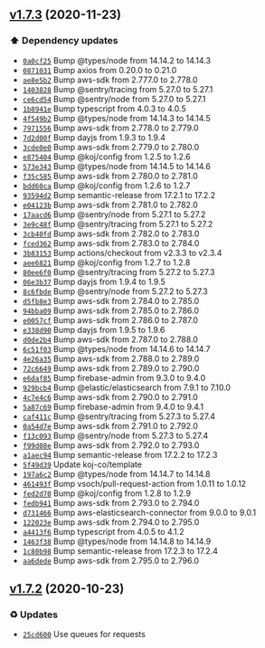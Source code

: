 ## [v1.7.3](https://github.com/koj-co/firebase-pipedrive/compare/v1.7.2...v1.7.3) (2020-11-23)

### ⬆️ Dependency updates

- [`0a0cf25`](https://github.com/koj-co/firebase-pipedrive/commit/0a0cf25)  Bump @types/node from 14.14.2 to 14.14.3
- [`0871031`](https://github.com/koj-co/firebase-pipedrive/commit/0871031)  Bump axios from 0.20.0 to 0.21.0
- [`ae8e5b2`](https://github.com/koj-co/firebase-pipedrive/commit/ae8e5b2)  Bump aws-sdk from 2.777.0 to 2.778.0
- [`1403828`](https://github.com/koj-co/firebase-pipedrive/commit/1403828)  Bump @sentry/tracing from 5.27.0 to 5.27.1
- [`ce6cd54`](https://github.com/koj-co/firebase-pipedrive/commit/ce6cd54)  Bump @sentry/node from 5.27.0 to 5.27.1
- [`1b8941e`](https://github.com/koj-co/firebase-pipedrive/commit/1b8941e)  Bump typescript from 4.0.3 to 4.0.5
- [`4f549b2`](https://github.com/koj-co/firebase-pipedrive/commit/4f549b2)  Bump @types/node from 14.14.3 to 14.14.5
- [`7971556`](https://github.com/koj-co/firebase-pipedrive/commit/7971556)  Bump aws-sdk from 2.778.0 to 2.779.0
- [`7d2d00f`](https://github.com/koj-co/firebase-pipedrive/commit/7d2d00f)  Bump dayjs from 1.9.3 to 1.9.4
- [`3cde0e0`](https://github.com/koj-co/firebase-pipedrive/commit/3cde0e0)  Bump aws-sdk from 2.779.0 to 2.780.0
- [`e875404`](https://github.com/koj-co/firebase-pipedrive/commit/e875404)  Bump @koj/config from 1.2.5 to 1.2.6
- [`573e343`](https://github.com/koj-co/firebase-pipedrive/commit/573e343)  Bump @types/node from 14.14.5 to 14.14.6
- [`f35c585`](https://github.com/koj-co/firebase-pipedrive/commit/f35c585)  Bump aws-sdk from 2.780.0 to 2.781.0
- [`bdd60ca`](https://github.com/koj-co/firebase-pipedrive/commit/bdd60ca)  Bump @koj/config from 1.2.6 to 1.2.7
- [`93594d2`](https://github.com/koj-co/firebase-pipedrive/commit/93594d2)  Bump semantic-release from 17.2.1 to 17.2.2
- [`e04123b`](https://github.com/koj-co/firebase-pipedrive/commit/e04123b)  Bump aws-sdk from 2.781.0 to 2.782.0
- [`17aacd6`](https://github.com/koj-co/firebase-pipedrive/commit/17aacd6)  Bump @sentry/node from 5.27.1 to 5.27.2
- [`3e9c48f`](https://github.com/koj-co/firebase-pipedrive/commit/3e9c48f)  Bump @sentry/tracing from 5.27.1 to 5.27.2
- [`3cb40fd`](https://github.com/koj-co/firebase-pipedrive/commit/3cb40fd)  Bump aws-sdk from 2.782.0 to 2.783.0
- [`fced362`](https://github.com/koj-co/firebase-pipedrive/commit/fced362)  Bump aws-sdk from 2.783.0 to 2.784.0
- [`3b83153`](https://github.com/koj-co/firebase-pipedrive/commit/3b83153)  Bump actions/checkout from v2.3.3 to v2.3.4
- [`aee6821`](https://github.com/koj-co/firebase-pipedrive/commit/aee6821)  Bump @koj/config from 1.2.7 to 1.2.8
- [`80ee6f0`](https://github.com/koj-co/firebase-pipedrive/commit/80ee6f0)  Bump @sentry/tracing from 5.27.2 to 5.27.3
- [`06e3b37`](https://github.com/koj-co/firebase-pipedrive/commit/06e3b37)  Bump dayjs from 1.9.4 to 1.9.5
- [`8c6fbde`](https://github.com/koj-co/firebase-pipedrive/commit/8c6fbde)  Bump @sentry/node from 5.27.2 to 5.27.3
- [`d5fb8e3`](https://github.com/koj-co/firebase-pipedrive/commit/d5fb8e3)  Bump aws-sdk from 2.784.0 to 2.785.0
- [`94bba09`](https://github.com/koj-co/firebase-pipedrive/commit/94bba09)  Bump aws-sdk from 2.785.0 to 2.786.0
- [`e0057cf`](https://github.com/koj-co/firebase-pipedrive/commit/e0057cf)  Bump aws-sdk from 2.786.0 to 2.787.0
- [`e338d90`](https://github.com/koj-co/firebase-pipedrive/commit/e338d90)  Bump dayjs from 1.9.5 to 1.9.6
- [`d0de2b4`](https://github.com/koj-co/firebase-pipedrive/commit/d0de2b4)  Bump aws-sdk from 2.787.0 to 2.788.0
- [`6c51f03`](https://github.com/koj-co/firebase-pipedrive/commit/6c51f03)  Bump @types/node from 14.14.6 to 14.14.7
- [`4e26a35`](https://github.com/koj-co/firebase-pipedrive/commit/4e26a35)  Bump aws-sdk from 2.788.0 to 2.789.0
- [`72c6649`](https://github.com/koj-co/firebase-pipedrive/commit/72c6649)  Bump aws-sdk from 2.789.0 to 2.790.0
- [`e6daf85`](https://github.com/koj-co/firebase-pipedrive/commit/e6daf85)  Bump firebase-admin from 9.3.0 to 9.4.0
- [`929bcb4`](https://github.com/koj-co/firebase-pipedrive/commit/929bcb4)  Bump @elastic/elasticsearch from 7.9.1 to 7.10.0
- [`4c7e4c6`](https://github.com/koj-co/firebase-pipedrive/commit/4c7e4c6)  Bump aws-sdk from 2.790.0 to 2.791.0
- [`5a87c69`](https://github.com/koj-co/firebase-pipedrive/commit/5a87c69)  Bump firebase-admin from 9.4.0 to 9.4.1
- [`caf411c`](https://github.com/koj-co/firebase-pipedrive/commit/caf411c)  Bump @sentry/tracing from 5.27.3 to 5.27.4
- [`0a54d7e`](https://github.com/koj-co/firebase-pipedrive/commit/0a54d7e)  Bump aws-sdk from 2.791.0 to 2.792.0
- [`f13c093`](https://github.com/koj-co/firebase-pipedrive/commit/f13c093)  Bump @sentry/node from 5.27.3 to 5.27.4
- [`f99d08e`](https://github.com/koj-co/firebase-pipedrive/commit/f99d08e)  Bump aws-sdk from 2.792.0 to 2.793.0
- [`a1aec94`](https://github.com/koj-co/firebase-pipedrive/commit/a1aec94)  Bump semantic-release from 17.2.2 to 17.2.3
- [`5f49d39`](https://github.com/koj-co/firebase-pipedrive/commit/5f49d39)  Update koj-co/template
- [`197a6c2`](https://github.com/koj-co/firebase-pipedrive/commit/197a6c2)  Bump @types/node from 14.14.7 to 14.14.8
- [`461493f`](https://github.com/koj-co/firebase-pipedrive/commit/461493f)  Bump vsoch/pull-request-action from 1.0.11 to 1.0.12
- [`fed2d70`](https://github.com/koj-co/firebase-pipedrive/commit/fed2d70)  Bump @koj/config from 1.2.8 to 1.2.9
- [`fedb941`](https://github.com/koj-co/firebase-pipedrive/commit/fedb941)  Bump aws-sdk from 2.793.0 to 2.794.0
- [`d731466`](https://github.com/koj-co/firebase-pipedrive/commit/d731466)  Bump aws-elasticsearch-connector from 9.0.0 to 9.0.1
- [`122023e`](https://github.com/koj-co/firebase-pipedrive/commit/122023e)  Bump aws-sdk from 2.794.0 to 2.795.0
- [`a4413f6`](https://github.com/koj-co/firebase-pipedrive/commit/a4413f6)  Bump typescript from 4.0.5 to 4.1.2
- [`1463f38`](https://github.com/koj-co/firebase-pipedrive/commit/1463f38)  Bump @types/node from 14.14.8 to 14.14.9
- [`1c80b98`](https://github.com/koj-co/firebase-pipedrive/commit/1c80b98)  Bump semantic-release from 17.2.3 to 17.2.4
- [`aa6dede`](https://github.com/koj-co/firebase-pipedrive/commit/aa6dede)  Bump aws-sdk from 2.795.0 to 2.796.0

## [v1.7.2](https://github.com/koj-co/firebase-pipedrive/compare/v1.7.1...v1.7.2) (2020-10-23)

### ♻️ Updates

- [`25cd600`](https://github.com/koj-co/firebase-pipedrive/commit/25cd600)  Use queues for requests
